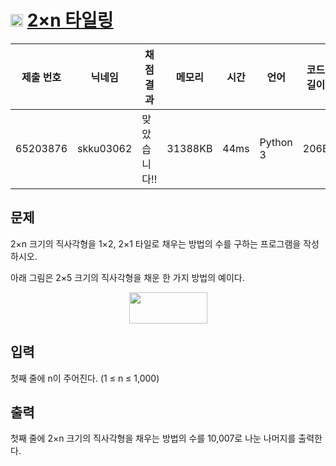 # <img width="20px"  src="https://d2gd6pc034wcta.cloudfront.net/tier/8.svg" class="solvedac-tier"> [2×n 타일링](https://www.acmicpc.net/problem/11726) 

| 제출 번호 | 닉네임 | 채점 결과 | 메모리 | 시간 | 언어 | 코드 길이 |
|---|---|---|---|---|---|---|
|65203876|skku03062|맞았습니다!! |31388KB|44ms|Python 3|206B|

## 문제
<p>2×n 크기의 직사각형을 1×2, 2×1 타일로 채우는 방법의 수를 구하는 프로그램을 작성하시오.</p>

<p>아래 그림은 2×5 크기의 직사각형을 채운 한 가지 방법의 예이다.</p>

<p style="text-align: center;"><img alt="" src="https://onlinejudgeimages.s3-ap-northeast-1.amazonaws.com/problem/11726/1.png" style="height:50px; width:125px"></p>

## 입력
<p>첫째 줄에 n이 주어진다. (1 ≤ n ≤ 1,000)</p>

## 출력
<p>첫째 줄에 2×n 크기의 직사각형을 채우는 방법의 수를 10,007로 나눈 나머지를 출력한다.</p>


